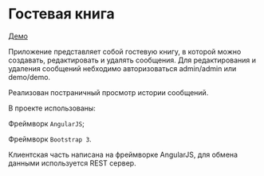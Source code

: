 # Гостевая книга
[Демо](https://basic-anthony-zimer-5.c9.io/html/)

Приложение представляет собой гостевую книгу, в которой можно создавать, редактировать и удалять сообщения. Для редактирования и удаления сообщений небходимо авторизоваться admin/admin или demo/demo.

Реализован постраничный просмотр истории сообщений.

В проекте использованы:

Фреймворк ```AngularJS```;

Фреймворк ```Bootstrap 3```.

Клиентская часть написана на фреймворке AngularJS, для обмена данными используется REST сервер.
